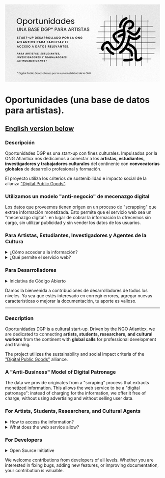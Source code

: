 ![Logo](MasOpps.png)

# Oportunidades (una base de datos para artistas).

## [English version below](#description)

### Descripción

Oportunidades DGP es una start-up con fines culturales. Impulsados por la ONG Atlanticx nos dedicamos a conectar a los **artistas, estudiantes, investigadores y trabajadores culturales** del continente con **convocatorias globales** de desarrollo profesional y formación. 

El proyecto utiliza los criterios de sostenibilidad e impacto social de la alianza ["Digital Public Goods"](https://www.un.org/techenvoy/content/digital-public-goods).

### Utilizamos un modelo "anti-negocio" de mecenazgo digital

Los datos que proveemos tienen origen en un proceso de "scrapping" que extrae información monetizada. Esto permite que el servicio web sea un "mecenazgo digital": en lugar de cobrar la información la ofrecemos sin cargo, sin utilizar publicidad y sin vender los datos de los usuarios. 

### Para Artistas, Estudiantes, Investigadores y Agentes de la Cultura

<details>
  <summary>¿Cómo acceder a la información?</summary>


Existen dos métodos. Podés utilizar nuestra serivico web gratuito que incluye actualizaciones automáticas, filtros y un potente motor de búsqueda en la siguiente dirección: [servicio web](https://oportunidades.lat). También [podés descargar el archivo CSV](Oportunidades_Dic_2024.csv) que contiene todos los datos que utilizamos. 

</details>

<details>
  <summary>¿Qué permite el servicio web?</summary>


La web app de [oportunidades](https://oportunidades.lat) filtra automáticamente las oportunidades **actualmente abiertas** y permite, además, **búsquedas avanzadas y guardar oportunidades** (para su posterior recuperación -- requiere login). También podés utilizar la web app para compartir los datos en redes sociales. 

</details>

### Para Desarrolladores

<details>
  <summary>Iniciativa de Código Abierto</summary>


Estamos en el proceso de pulir y documentar el código que sostiene el servicio. Buscamos hacerlo disponible como una base open source de calidad. Actualmente, el código se aloja en el repositorio personal de Miguel Galperin (desarrollador y fundador de Atlanticx) mientras trabajamos en su mejora. Puedes encontrarlo en [Oportunidades en GitHub](https://github.com/MiguelGalp/Oportunidades). Pronto será trasladado al repositorio institucional [Atlanticx-Datos/100_Oportunidades](https://github.com/Atlanticx-Datos/100_Oportunidades).
- **Desarrollo Colaborativo:** Nos interesa que te sumes a nuestra comunidad de desarrolladores para mejorar la plataforma, corregir imperfecciones e implementar nuevas características.
- **Tecnología Utilizada:** Construido con Flask, integrado con Notion (DB + IA) y Auth0, y optimizado con caché de Redis.
</details>

Damos la bienvenida a contribuciones de desarrolladores de todos los niveles. Ya sea que estés interesado en corregir errores, agregar nuevas características o mejorar la documentación, tu aporte es valioso. 


---

### Description

Oportunidades DGP is a cultural start-up. Driven by the NGO Atlanticx, we are dedicated to connecting **artists, students, researchers, and cultural workers** from the continent with **global calls** for professional development and training.

The project utilizes the sustainability and social impact criteria of the ["Digital Public Goods"](https://www.un.org/techenvoy/content/digital-public-goods) alliance.

### A "Anti-Business" Model of Digital Patronage

The data we provide originates from a "scraping" process that extracts monetized information. This allows the web service to be a "digital patronage": instead of charging for the information, we offer it free of charge, without using advertising and without selling user data.

### For Artists, Students, Researchers, and Cultural Agents

<details>
  <summary>How to access the information?</summary>

There are two methods. You can use our free web service, which includes automatic updates, filters, and a powerful search engine at the following address: [web service](https://oportunidades.lat). You can also [download the CSV file](Oportunidades_Dic_2024.csv) containing all the data we use.

</details>

<details>
  <summary>What does the web service allow?</summary>

The web app at [oportunidades](https://oportunidades.lat) automatically filters **currently open** opportunities and also allows **advanced searches and saving opportunities** (for later retrieval -- requires login). You can also use the web app to share the data on social networks.

</details>

### For Developers

<details>
  <summary>Open Source Initiative</summary>

We are in the process of refining and documenting the code that supports the service. We aim to make it available as a high-quality open-source base. Currently, the code is hosted in Miguel Galperin's personal repository (developer and founder of Atlanticx) while we work on its improvement. You can find it at [Oportunidades on GitHub](https://github.com/MiguelGalp/Oportunidades). It will soon be moved to the institutional repository [Atlanticx-Datos/100_Oportunidades](https://github.com/Atlanticx-Datos/100_Oportunidades).  
- **Collaborative Development:** We are interested in having you join our developer community to improve the platform, fix imperfections, and implement new features.  
- **Technology Used:** Built with Flask, integrated with Notion (DB + AI) and Auth0, and optimized with Redis cache.  
</details>

We welcome contributions from developers of all levels. Whether you are interested in fixing bugs, adding new features, or improving documentation, your contribution is valuable.
